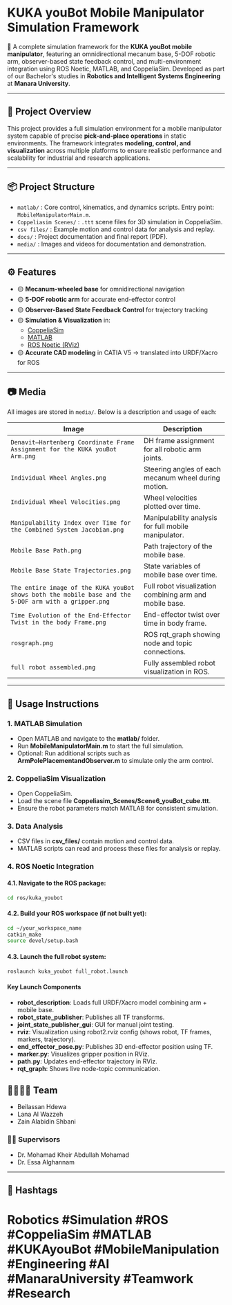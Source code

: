 # KUKA youBot Mobile Manipulator Simulation Framework

🚀 A complete simulation framework for the **KUKA youBot mobile manipulator**, featuring an omnidirectional mecanum base, 5-DOF robotic arm, observer-based state feedback control, and multi-environment integration using ROS Noetic, MATLAB, and CoppeliaSim. Developed as part of our Bachelor's studies in **Robotics and Intelligent Systems Engineering** at **Manara University**.

---

## 📌 Project Overview

This project provides a full simulation environment for a mobile manipulator system capable of precise **pick-and-place operations** in static environments. The framework integrates **modeling, control, and visualization** across multiple platforms to ensure realistic performance and scalability for industrial and research applications.

---

## 📦 Project Structure

- `matlab/` : Core control, kinematics, and dynamics scripts. Entry point: `MobileManipulatorMain.m`.
- `Coppeliasim Scenes/` : `.ttt` scene files for 3D simulation in CoppeliaSim.
- `csv files/` : Example motion and control data for analysis and replay.
- `docs/` : Project documentation and final report (PDF).
- `media/` : Images and videos for documentation and demonstration.
<!-- - `ros/` : ROS Noetic robot description and integration files (URDF/Xacro, launch, nodes). -->

---

## ⚙️ Features

- 🟡 **Mecanum-wheeled base** for omnidirectional navigation
- 🟡 **5-DOF robotic arm** for accurate end-effector control
- 🟡 **Observer-Based State Feedback Control** for trajectory tracking
- 🟡 **Simulation & Visualization** in:
  - [CoppeliaSim](https://www.coppeliarobotics.com/)
  - [MATLAB](https://www.mathworks.com/products/matlab.html)
  - [ROS Noetic (RViz)](http://wiki.ros.org/noetic)
- 🟡 **Accurate CAD modeling** in CATIA V5 → translated into URDF/Xacro for ROS

---

## 📷 Media

All images are stored in `media/`. Below is a description and usage of each:

| Image                                                                                                 | Description                                             |
| ----------------------------------------------------------------------------------------------------- | ------------------------------------------------------- |
| `Denavit–Hartenberg Coordinate Frame Assignment for the KUKA youBot Arm.png`                          | DH frame assignment for all robotic arm joints.         |
| `Individual Wheel Angles.png`                                                                         | Steering angles of each mecanum wheel during motion.    |
| `Individual Wheel Velocities.png`                                                                     | Wheel velocities plotted over time.                     |
| `Manipulability Index over Time for the Combined System Jacobian.png`                                 | Manipulability analysis for full mobile manipulator.    |
| `Mobile Base Path.png`                                                                                | Path trajectory of the mobile base.                     |
| `Mobile Base State Trajectories.png`                                                                  | State variables of mobile base over time.               |
| `The entire image of the KUKA youBot shows both the mobile base and the 5-DOF arm with a gripper.png` | Full robot visualization combining arm and mobile base. |
| `Time Evolution of the End-Effector Twist in the body Frame.png`                                      | End-effector twist over time in body frame.             |
| `rosgraph.png`                                                                                        | ROS rqt_graph showing node and topic connections.       |
| `full robot assembled.png`                                                                            | Fully assembled robot visualization in ROS.             |

---

## 🚦 Usage Instructions

### 1. MATLAB Simulation

- Open MATLAB and navigate to the **matlab/** folder.
- Run **MobileManipulatorMain.m** to start the full simulation.
- Optional: Run additional scripts such as **ArmPolePlacementandObserver.m** to simulate only the arm control.

### 2. CoppeliaSim Visualization

- Open CoppeliaSim.
- Load the scene file **Coppeliasim_Scenes/Scene6_youBot_cube.ttt**.
- Ensure the robot parameters match MATLAB for consistent simulation.

### 3. Data Analysis

- CSV files in **csv_files/** contain motion and control data.
- MATLAB scripts can read and process these files for analysis or replay.

### 4. ROS Noetic Integration

#### 4.1. Navigate to the ROS package:

```bash
cd ros/kuka_youbot
```
#### 4.2. Build your ROS workspace (if not built yet):

```bash
cd ~/your_workspace_name
catkin_make
source devel/setup.bash
```

#### 4.3. Launch the full robot system:

```bash
roslaunch kuka_youbot full_robot.launch
```

#### Key Launch Components

- **robot_description**: Loads full URDF/Xacro model combining arm + mobile base.
- **robot_state_publisher**: Publishes all TF transforms.
- **joint_state_publisher_gui**: GUI for manual joint testing.
- **rviz**: Visualization using robot2.rviz config (shows robot, TF frames, markers, trajectory).
- **end_effector_pose.py**: Publishes 3D end-effector position using TF.
- **marker.py**: Visualizes gripper position in RViz.
- **path.py**: Updates end-effector trajectory in RViz.
- **rqt_graph**: Shows live node-topic communication.

## 👨‍👩‍👧‍👦 Team

- Beilassan Hdewa
- Lana Al Wazzeh
- Zain Alabidin Shbani

### 🧑‍🏫 Supervisors

- Dr. Mohamad Kheir Abdullah Mohamad
- Dr. Essa Alghannam

---

## 🔗 Hashtags

# Robotics #Simulation #ROS #CoppeliaSim #MATLAB #KUKAyouBot #MobileManipulation #Engineering #AI #ManaraUniversity #Teamwork #Research